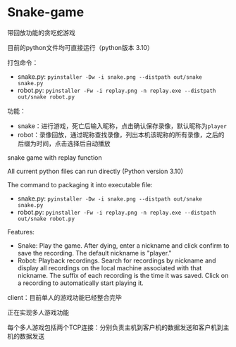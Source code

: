 # Snake-game

带回放功能的贪吃蛇游戏

目前的python文件均可直接运行（python版本 3.10）

打包命令：

- snake.py:  `pyinstaller -Dw -i snake.png --distpath out/snake snake.py`
- robot.py: `pyinstaller -Fw -i replay.png -n replay.exe --distpath out/snake robot.py`

功能：

- snake：进行游戏，死亡后输入昵称，点击确认保存录像，默认昵称为`player`
- robot：录像回放，通过昵称查找录像，列出本机该昵称的所有录像，之后的后缀为时间，点击选择后自动播放

snake game with replay function

All current python files can run directly (Python version 3.10)

The command to packaging it into executable file:

- snake.py:  `pyinstaller -Dw -i snake.png --distpath out/snake snake.py`
- robot.py: `pyinstaller -Fw -i replay.png -n replay.exe --distpath out/snake robot.py`

Features:

- Snake: Play the game. After dying, enter a nickname and click confirm to save the recording. The default nickname is "player."
- Robot: Playback recordings. Search for recordings by nickname and display all recordings on the local machine associated with that nickname. The suffix of each recording is the time it was saved. Click on a recording to automatically start playing it.







client：目前单人的游戏功能已经整合完毕

正在实现多人游戏功能

每个多人游戏包括两个TCP连接：分别负责主机到客户机的数据发送和客户机到主机的数据发送